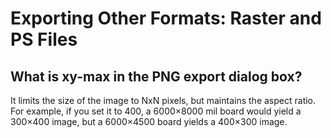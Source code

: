 # Exporting Other Formats: Raster and PS Files

## What is xy-max in the PNG export dialog box?

It limits the size of the image to NxN pixels, but maintains the aspect
ratio.
For example, if you set it to 400, a 6000×8000 mil board would yield a
300×400 image, but a 6000×4500 board yields a 400×300 image.
